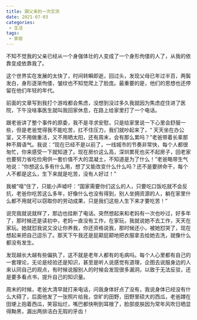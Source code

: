 ```yaml
---
title: 跟父亲的一次交流
date: 2021-07-03
categories:
 - 生活
tags:
 - 家庭
---
```

不知不觉我的父亲已经从一个身强体壮的人变成了一个身形佝偻的人了，从我的依靠变成依靠我了。
<!-- more -->
这个世界实在发展的太快了，时间转瞬即逝，回过头，发现父母已年过半百，两鬓发白，身形逐渐佝偻，皱纹也不知觉爬上了脸庞。最重要的是，他们的思想也还停留在他们年轻的年代。

前面的文章写到我打个游戏都会焦虑，没想到没过多久我就因为焦虑症住进了医院，下午没啥事医生就叫我回家休息，在路上给家里打了一个电话。

跟老爸讲了整个事件的原委，我不是寻求安慰，只是给家里说一下心里会舒服一些，但是老爸觉得我不能吃苦，扛不住压力，我们就吵起来了，“ 天天坐在办公室，又不用做重活，又不用晒太阳，还有周末，会有那么累吗？”老爸带着长辈那种不屑语气。我说：“现在已经不是以前了，一线城市的节奏非常快，每个人都很匆忙，你来感受一下就知道了。现在房价这么高，深圳累死也买不起房子，回老家也要努力省吃俭用供一套价值不大的混凝土，不知道是为了什么！”老爸略带生气地说：“你想这么多有什么用，想了又能改变什么什么吗？还不是要拼命干，每个人不都是这么，生下来就是吃苦，没有人好过！”

我被“噎”住了，只能小声嘘吁：“国家需要你们这么的人，只要吃口饭吃就不会反抗，老爸你吃苦这么多年，好像什么也没有得到，别人坐拥资源的人，躺在家里什么都不用就可以窃取你的劳动成果，只是我们这些人生下来才要吃苦！”

说完我就说就样了，那边也挂断了电话。突然想起来和老妈有一次也吵过，好多年了，那时候还是读初中，老妈一直没有工作，在家玩，我就说她不去工作，天天在家玩。她就怼我说又没让你养我，你还资格说我，那时候还小，被她怼哭了，现在想起来把自己逗乐了。那天下午我还是屁颠屁颠地把衣服拿去给她去洗，就像什么都没有发生。

发现越长大越有些偏执了，这不就是老年人都有的毛病吗。每个人心里都有自己的一套理论，无论是经验还是知识，甚至是听人说感觉有道理，企图去说服身边的人来认同自己的观点，有时候说服别人的时候会发现很多漏洞，以致于无法反驳，还是要多看点书，提升自己的知识量。

周末的时候，老爸大清早就打来电话，问我身体好点了没有，我说身体已经没有什么大碍了，后面他发了一张照片给我，空旷的田野，田野里硕大的西瓜，老爸蹲在田埂上抱着西瓜，笑容灿烂，嘴巴都快咧到耳根了，脸部皮肤因为常年风吹日晒显得黝黑，漏出两排洁白无瑕的牙齿！
